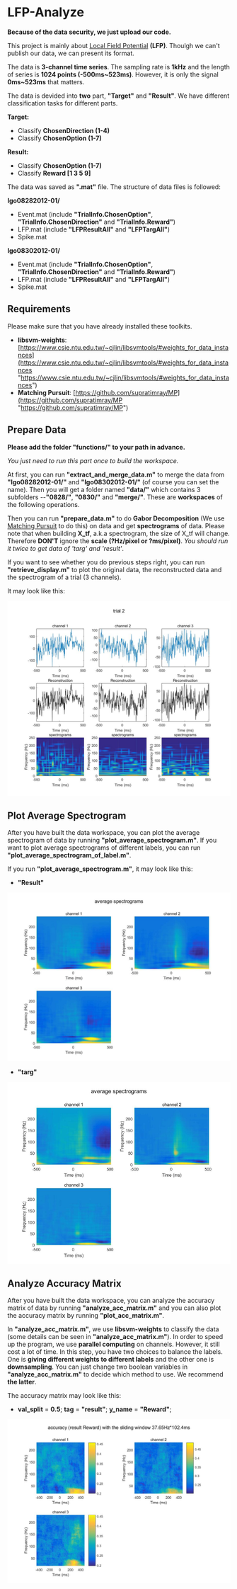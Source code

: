 # LFP-Analyze #

**Because of the data security, we just upload our code.**

This project is mainly about [Local Field Potential](https://en.wikipedia.org/wiki/Local_field_potential "Local Field Potential") **(LFP)**. Thoulgh we can't publish our data, we  can present its format.

The data is **3-channel time series**. The sampling rate is **1kHz** and the length of series is **1024 points (-500ms~523ms)**. However, it is only the signal **0ms~523ms** that matters.

The data is devided into **two** part, **"Target"** and **"Result"**. We have different classification tasks for different parts. 

**Target:** 
 
- Classify **ChosenDirection (1-4)**
- Classify **ChosenOption (1-7)**

**Result:**

- Classify **ChosenOption (1-7)**
- Classify **Reward [1 3 5 9]**

The data was saved as **".mat"** file. The structure of data files is followed:
 
**Igo08282012-01/**

- Event.mat (include **"TrialInfo.ChosenOption"**, **"TrialInfo.ChosenDirection"** and **"TrialInfo.Reward"**)
- LFP.mat (include **"LFPResultAll"** and **"LFPTargAll"**)
- Spike.mat

**Igo08302012-01/**

- Event.mat (include **"TrialInfo.ChosenOption"**, **"TrialInfo.ChosenDirection"** and **"TrialInfo.Reward"**)
- LFP.mat (include **"LFPResultAll"** and **"LFPTargAll"**)
- Spike.mat

## Requirements ##

Please make sure that you have already installed these toolkits.

 - **libsvm-weights**: [https://www.csie.ntu.edu.tw/~cjlin/libsvmtools/#weights_for_data_instances](https://www.csie.ntu.edu.tw/~cjlin/libsvmtools/#weights_for_data_instances "https://www.csie.ntu.edu.tw/~cjlin/libsvmtools/#weights_for_data_instances")
 - **Matching Pursuit**: [https://github.com/supratimray/MP](https://github.com/supratimray/MP "https://github.com/supratimray/MP")

## Prepare Data ##

**Please add the folder "functions/" to your path in advance.**

*You just need to run this part once to build the workspace.*

At first, you can run **"extract_and_merge_data.m"** to merge the data from **"Igo08282012-01/"** and **"Igo08302012-01/"** (of course you can set the name). Then you will get a folder named **"data/"** which contains 3 subfolders --**"0828/"**, **"0830/"** and **"merge/"**. These are **workspaces** of the following operations.

Then you can run **"prepare_data.m"** to do **Gabor Decomposition** (We use [Matching Pursuit](https://en.wikipedia.org/wiki/Matching_pursuit "Matching Pursuit") to do this) on data and get **spectrograms** of data. Please note that when building **X_tf**, a.k.a spectrogram, the size of X_tf will change. Therefore **DON'T** ignore the **scale (?Hz/pixel or ?ms/pixel)**. *You should run it twice to get data of 'targ' and 'result'*.

If you want to see whether you do previous steps right, you can run **"retrieve_display.m"** to plot the original data, the reconstructed data and the spectrogram of a trial (3 channels).  

It may look like this:

![](https://github.com/ZhangXiao96/LFP-Analyze/blob/master/pictures/retrieve.jpg)

## Plot Average Spectrogram ##

After you have built the data workspace, you can plot the average spectrogram of data by running **"plot_average_spectrogram.m"**. If you want to plot average spectrograms of different labels, you can run **"plot_average_spectrogram_of_label.m"**.

If you run **"plot_average_spectrogram.m"**, it may look like this:

- **"Result"**

![](https://github.com/ZhangXiao96/LFP-Analyze/blob/master/pictures/ave_result.jpg)

- **"targ"**

![](https://github.com/ZhangXiao96/LFP-Analyze/blob/master/pictures/ave_targ.jpg)

## Analyze Accuracy Matrix ##

After you have built the data workspace, you can analyze the accuracy matrix of data by running **"analyze_acc_matrix.m"** and you can also plot the accuracy matrix by running **"plot_acc_matrix.m"**.

In **"analyze_acc_matrix.m"**, we use **libsvm-weights** to classify the data (some details can be seen in **"analyze_acc_matrix.m"**). In order to speed up the program, we use **parallel computing** on channels. However, it still cost a lot of time. In this step, you have two choices to balance the labels. One is **giving different weights to different labels** and the other one is **downsampling**. You can just change two boolean variables in **"analyze_acc_matrix.m"** to decide which method to use. We recommend **the latter**.

The accuracy matrix may look like this:

- **val_split** = **0.5**; **tag** = **"result"**; **y_name** = **"Reward"**;

![](https://github.com/ZhangXiao96/LFP-Analyze/blob/master/pictures/result_reward.jpg)
